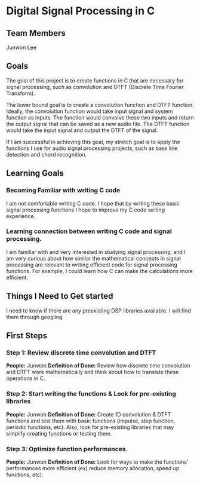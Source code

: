 # Digital Signal Processing in C

## Team Members

Junwon Lee

## Goals

The goal of this project is to create functions in C that are necessary for
signal processing, such as convolution and DTFT (Discrete Time Fourier
Transform).

The lower bound goal is to create a convolution function and DTFT function.
Ideally, the convolution function would take input signal and system function as
inputs. The function would convolve these two inputs and return the output
signal that can be saved as a new audio file. The DTFT function would take the
input signal and output the DTFT of the signal.

If I am successful in achieving this goal, my stretch goal is to apply the
functions I use for audio signal processing projects, such as bass line
detection and chord recognition.

## Learning Goals

### Becoming Familiar with writing C code

I am not comfortable writing C code. I hope that by writing these basic signal
processing functions I hope to improve my C code writing experience.

### Learning connection between writing C code and signal processing.

I am familiar with and very interested in studying signal processing, and I am
very curious about how similar the mathematical concepts in signal processing
are relevant to writing efficient code for signal processing functions. For
example, I could learn how C can make the calculations more efficient.

## Things I Need to Get started

I need to know if there are any preexisting DSP libraries available. I will find
them through googling.

## First Steps

### Step 1: Review discrete time convolution and DTFT

**People:** Junwon
**Definition of Done:** Review how discrete time convolution and DTFT work
mathematically and think about how to translate these operations in C.

### Step 2: Start writing the functions & Look for pre-existing libraries

**People:** Junwon
**Definition of Done:** Create 1D convolution & DTFT functions and test them
with basic functions (impulse, step function, periodic functions, etc). Also,
look for pre-existing libraries that may simplify creating functions or testing
them.

### Step 3: Optimize function performances.

**People:** Junwon
**Definition of Done:** Look for ways to make the functions' performances more
efficient (ex) reduce memory allocation, speed up functions, etc).
